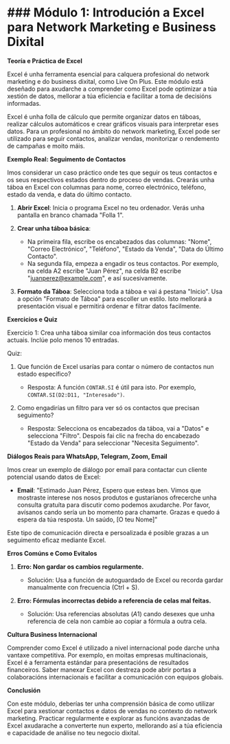 # ### Módulo 1: Introdución a Excel para Network Marketing e Business Dixital

**Teoría e Práctica de Excel**

Excel é unha ferramenta esencial para calquera profesional do network marketing e do business dixital, como Live On Plus. Este módulo está deseñado para axudarche a comprender como Excel pode optimizar a túa xestión de datos, mellorar a túa eficiencia e facilitar a toma de decisións informadas.

Excel é unha folla de cálculo que permite organizar datos en táboas, realizar cálculos automáticos e crear gráficos visuais para interpretar eses datos. Para un profesional no ámbito do network marketing, Excel pode ser utilizado para seguir contactos, analizar vendas, monitorizar o rendemento de campañas e moito máis.

**Exemplo Real: Seguimento de Contactos**

Imos considerar un caso práctico onde tes que seguir os teus contactos e os seus respectivos estados dentro do proceso de vendas. Crearás unha táboa en Excel con columnas para nome, correo electrónico, teléfono, estado da venda, e data do último contacto.

1. **Abrir Excel**: Inicia o programa Excel no teu ordenador. Verás unha pantalla en branco chamada "Folla 1".
   
2. **Crear unha táboa básica**:
   - Na primeira fila, escribe os encabezados das columnas: "Nome", "Correo Electrónico", "Teléfono", "Estado da Venda", "Data do Último Contacto".
   - Na segunda fila, empeza a engadir os teus contactos. Por exemplo, na celda A2 escribe "Juan Pérez", na celda B2 escribe "juanperez@example.com", e así sucesivamente.

3. **Formato da Táboa**: Selecciona toda a táboa e vai á pestana "Inicio". Usa a opción "Formato de Táboa" para escoller un estilo. Isto mellorará a presentación visual e permitirá ordenar e filtrar datos facilmente.

**Exercicios e Quiz**

Exercicio 1: Crea unha táboa similar coa información dos teus contactos actuais. Inclúe polo menos 10 entradas.

Quiz:
1. Que función de Excel usarías para contar o número de contactos nun estado específico?
   - Resposta: A función `CONTAR.SI` é útil para isto. Por exemplo, `CONTAR.SI(D2:D11, "Interesado")`.

2. Como engadirías un filtro para ver só os contactos que precisan seguimento?
   - Resposta: Selecciona os encabezados da táboa, vai a "Datos" e selecciona "Filtro". Despois fai clic na frecha do encabezado "Estado da Venda" para seleccionar "Necesita Seguimento".

**Diálogos Reais para WhatsApp, Telegram, Zoom, Email**

Imos crear un exemplo de diálogo por email para contactar cun cliente potencial usando datos de Excel:

- **Email**: 
  "Estimado Juan Pérez,
  Espero que esteas ben. Vimos que mostraste interese nos nosos produtos e gustaríanos ofrecerche unha consulta gratuíta para discutir como podemos axudarche. Por favor, avísanos cando sería un bo momento para chamarte.
  Grazas e quedo á espera da túa resposta.
  Un saúdo, [O teu Nome]"

Este tipo de comunicación directa e persoalizada é posible grazas a un seguimento eficaz mediante Excel.

**Erros Comúns e Como Evitalos**

1. **Erro: Non gardar os cambios regularmente.**
   - Solución: Usa a función de autoguardado de Excel ou recorda gardar manualmente con frecuencia (Ctrl + S).

2. **Erro: Fórmulas incorrectas debido a referencia de celas mal feitas.**
   - Solución: Usa referencias absolutas ($A$1) cando desexes que unha referencia de cela non cambie ao copiar a fórmula a outra cela.

**Cultura Business Internacional**

Comprender como Excel é utilizado a nivel internacional pode darche unha vantaxe competitiva. Por exemplo, en moitas empresas multinacionais, Excel é a ferramenta estándar para presentacións de resultados financeiros. Saber manexar Excel con destreza pode abrir portas a colaboracións internacionais e facilitar a comunicación con equipos globais.

**Conclusión**

Con este módulo, deberías ter unha comprensión básica de como utilizar Excel para xestionar contactos e datos de vendas no contexto do network marketing. Practicar regularmente e explorar as funcións avanzadas de Excel axudarache a converterte nun experto, mellorando así a túa eficiencia e capacidade de análise no teu negocio dixital.